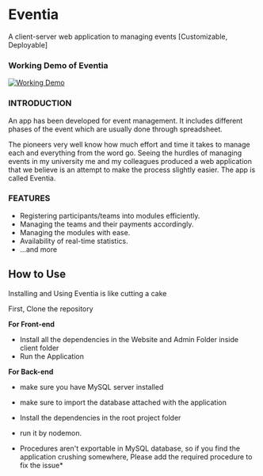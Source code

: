 # Eventia

A client-server web application to managing events [Customizable, Deployable]

### Working Demo of Eventia

[![Working Demo](https://i.imgur.com/ocjioIC.png)](https://www.youtube.com/watch?v=XEgyIisjkbA)

### INTRODUCTION

An app has been developed for event management. It includes different phases of the event which are usually done through spreadsheet.

The pioneers very well know how much effort and time it takes to manage each and everything from the word go. Seeing the hurdles of managing events in my university me and my colleagues produced a web application that we believe is an attempt to make the process slightly easier. The app is called Eventia.

### FEATURES

- Registering participants/teams into modules efficiently.
- Managing the teams and their payments accordingly.
- Managing the modules with ease.
- Availability of real-time statistics.
- ...and more

## How to Use

Installing and Using Eventia is like cutting a cake

First, Clone the repository

**For Front-end**

- Install all the dependencies in the Website and Admin Folder inside client folder
- Run the Application

**For Back-end**

- make sure you have MySQL server installed
- make sure to import the database attached with the application
- Install the dependencies in the root project folder
- run it by nodemon.

- Procedures aren't exportable in MySQL database, so if you find the application crushing somewhere, Please add the required procedure to fix the issue\*
